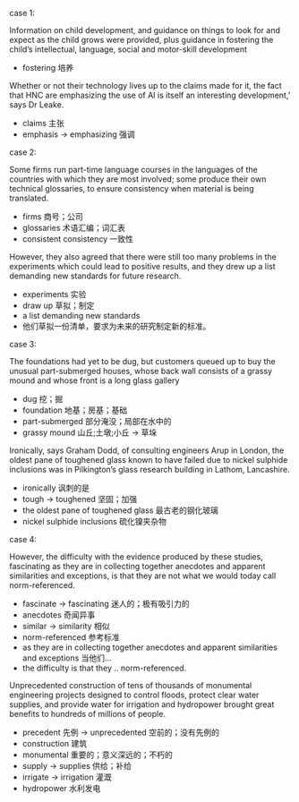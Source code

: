 case 1:

Information on child development, and guidance on things to look for and expect as the child grows were provided, 
plus guidance in fostering the child’s intellectual, language, social and motor-skill development

- fostering 培养

Whether or not their technology lives up to the claims made for it, the fact that HNC are 
emphasizing the use of AI is itself an interesting development,’ says Dr Leake.

- claims 主张
- emphasis -> emphasizing 强调 

case 2:

Some firms run part-time language courses in the languages of the countries with which they are most involved; 
some produce their own technical glossaries, to ensure consistency when material is being translated. 
- firms 商号；公司
- glossaries 术语汇编；词汇表
- consistent consistency 一致性

However, they also agreed that there were still too many problems in the experiments which could lead to positive results, 
and they drew up a list demanding new standards for future research.
- experiments 实验
- draw up 草拟；制定
- a list demanding new standards 
- 他们草拟一份清单，要求为未来的研究制定新的标准。

case 3:

The foundations had yet to be dug, but customers queued up to buy the unusual part-submerged houses, 
whose back wall consists of a grassy mound and whose front is a long glass gallery
- dug 挖；掘
- foundation 地基；房基；基础
- part-submerged 部分淹没；局部在水中的
- grassy mound 山丘;土墩;小丘 -> 草垛

Ironically, says Graham Dodd, of consulting engineers Arup in London, the oldest pane of 
toughened glass known to have failed due to nickel sulphide inclusions was in Pilkington’s glass 
research building in Lathom, Lancashire. 
- ironically 讽刺的是
- tough -> toughened    坚固；加强
- the oldest pane of toughened glass    最古老的钢化玻璃
- nickel sulphide inclusions 硫化镍夹杂物

case 4:

However, the difficulty with the evidence produced by these studies, fascinating as they are 
in collecting together anecdotes and apparent similarities and exceptions, is that they are not 
what we would today call norm-referenced. 
- fascinate -> fascinating 迷人的；极有吸引力的
- anecdotes 奇闻异事
- similar -> similarity 相似
- norm-referenced   参考标准
- as they are in collecting together anecdotes and apparent similarities and exceptions 当他们...
- the difficulty is that they .. norm-referenced.

Unprecedented construction of tens of thousands of monumental engineering projects designed to control floods, protect 
clear water supplies, and provide water for irrigation and hydropower brought great benefits to hundreds of millions of 
people.
- precedent 先例 -> unprecedented 空前的；没有先例的
- construction 建筑
- monumental 重要的；意义深远的；不朽的
- supply -> supplies 供给；补给
- irrigate -> irrigation 灌溉
- hydropower 水利发电

